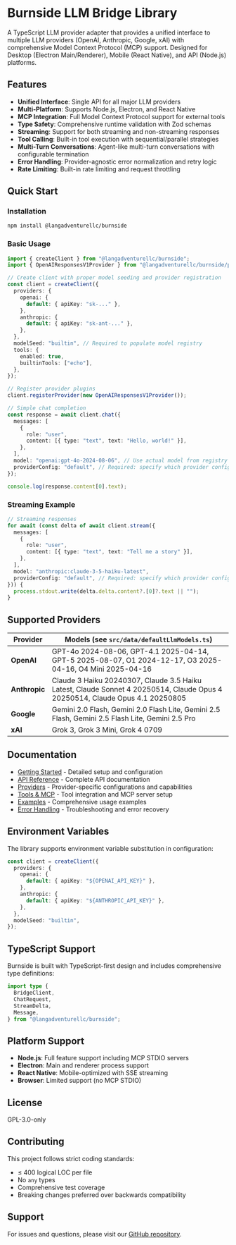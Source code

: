 # Burnside LLM Bridge Library

A TypeScript LLM provider adapter that provides a unified interface to multiple LLM providers (OpenAI, Anthropic, Google, xAI) with comprehensive Model Context Protocol (MCP) support. Designed for Desktop (Electron Main/Renderer), Mobile (React Native), and API (Node.js) platforms.

## Features

- **Unified Interface**: Single API for all major LLM providers
- **Multi-Platform**: Supports Node.js, Electron, and React Native
- **MCP Integration**: Full Model Context Protocol support for external tools
- **Type Safety**: Comprehensive runtime validation with Zod schemas
- **Streaming**: Support for both streaming and non-streaming responses
- **Tool Calling**: Built-in tool execution with sequential/parallel strategies
- **Multi-Turn Conversations**: Agent-like multi-turn conversations with configurable termination
- **Error Handling**: Provider-agnostic error normalization and retry logic
- **Rate Limiting**: Built-in rate limiting and request throttling

## Quick Start

### Installation

```bash
npm install @langadventurellc/burnside
```

### Basic Usage

```typescript
import { createClient } from "@langadventurellc/burnside";
import { OpenAIResponsesV1Provider } from "@langadventurellc/burnside/providers";

// Create client with proper model seeding and provider registration
const client = createClient({
  providers: {
    openai: {
      default: { apiKey: "sk-..." },
    },
    anthropic: {
      default: { apiKey: "sk-ant-..." },
    },
  },
  modelSeed: "builtin", // Required to populate model registry
  tools: {
    enabled: true,
    builtinTools: ["echo"],
  },
});

// Register provider plugins
client.registerProvider(new OpenAIResponsesV1Provider());

// Simple chat completion
const response = await client.chat({
  messages: [
    {
      role: "user",
      content: [{ type: "text", text: "Hello, world!" }],
    },
  ],
  model: "openai:gpt-4o-2024-08-06", // Use actual model from registry
  providerConfig: "default", // Required: specify which provider configuration to use
});

console.log(response.content[0].text);
```

### Streaming Example

```typescript
// Streaming responses
for await (const delta of await client.stream({
  messages: [
    {
      role: "user",
      content: [{ type: "text", text: "Tell me a story" }],
    },
  ],
  model: "anthropic:claude-3-5-haiku-latest",
  providerConfig: "default", // Required: specify which provider configuration to use
})) {
  process.stdout.write(delta.delta.content?.[0]?.text || "");
}
```

## Supported Providers

| Provider      | Models (see `src/data/defaultLlmModels.ts`)                                                                                  |
| ------------- | ---------------------------------------------------------------------------------------------------------------------------- |
| **OpenAI**    | GPT-4o 2024-08-06, GPT-4.1 2025-04-14, GPT-5 2025-08-07, O1 2024-12-17, O3 2025-04-16, O4 Mini 2025-04-16                    |
| **Anthropic** | Claude 3 Haiku 20240307, Claude 3.5 Haiku Latest, Claude Sonnet 4 20250514, Claude Opus 4 20250514, Claude Opus 4.1 20250805 |
| **Google**    | Gemini 2.0 Flash, Gemini 2.0 Flash Lite, Gemini 2.5 Flash, Gemini 2.5 Flash Lite, Gemini 2.5 Pro                             |
| **xAI**       | Grok 3, Grok 3 Mini, Grok 4 0709                                                                                             |

## Documentation

- [Getting Started](./getting-started.md) - Detailed setup and configuration
- [API Reference](./api-reference.md) - Complete API documentation
- [Providers](./providers.md) - Provider-specific configurations and capabilities
- [Tools & MCP](./tools-and-mcp.md) - Tool integration and MCP server setup
- [Examples](./examples.md) - Comprehensive usage examples
- [Error Handling](./error-handling.md) - Troubleshooting and error recovery

## Environment Variables

The library supports environment variable substitution in configuration:

```typescript
const client = createClient({
  providers: {
    openai: {
      default: { apiKey: "${OPENAI_API_KEY}" },
    },
    anthropic: {
      default: { apiKey: "${ANTHROPIC_API_KEY}" },
    },
  },
  modelSeed: "builtin",
});
```

## TypeScript Support

Burnside is built with TypeScript-first design and includes comprehensive type definitions:

```typescript
import type {
  BridgeClient,
  ChatRequest,
  StreamDelta,
  Message,
} from "@langadventurellc/burnside";
```

## Platform Support

- **Node.js**: Full feature support including MCP STDIO servers
- **Electron**: Main and renderer process support
- **React Native**: Mobile-optimized with SSE streaming
- **Browser**: Limited support (no MCP STDIO)

## License

GPL-3.0-only

## Contributing

This project follows strict coding standards:

- ≤ 400 logical LOC per file
- No `any` types
- Comprehensive test coverage
- Breaking changes preferred over backwards compatibility

## Support

For issues and questions, please visit our [GitHub repository](https://github.com/langadventurellc/burnside).
